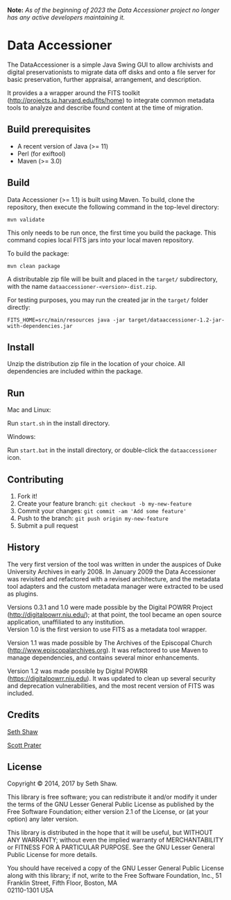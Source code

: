 **Note:** *As of the beginning of 2023 the Data Accessioner project no longer has any active developers maintaining it.*

# Data Accessioner

The DataAccessioner is a simple Java Swing GUI to allow archivists 
and digital preservationists to migrate data off disks and onto a 
file server for basic preservation, further appraisal, arrangement, 
and description.

It provides a a wrapper around the FITS toolkit 
(<http://projects.iq.harvard.edu/fits/home>) to integrate common 
metadata tools to analyze and describe found content at the time 
of migration.

## Build prerequisites

  * A recent version of Java (>= 11)
  * Perl (for exiftool)
  * Maven (>= 3.0)

## Build

Data Accessioner (>= 1.1) is built using Maven.  To build, clone the
repository, then execute the following command in the top-level
directory:

    mvn validate

This only needs to be run once, the first time you build the package.
This command copies local FITS jars into your local maven repository.

To build the package:

    mvn clean package

A distributable zip file will be built and placed in the `target/`
subdirectory, with the name `dataaccessioner-<version>-dist.zip`.

For testing purposes, you may run the created jar in the `target/`
folder directly:

    FITS_HOME=src/main/resources java -jar target/dataaccessioner-1.2-jar-with-dependencies.jar

## Install

Unzip the distribution zip file in the location of your choice.
All dependencies are included within the package.

## Run

Mac and Linux:

Run `start.sh` in the install directory.

Windows:

Run `start.bat` in the install directory, or double-click the `dataaccessioner` icon.

## Contributing

1. Fork it!
2. Create your feature branch: `git checkout -b my-new-feature`
3. Commit your changes: `git commit -am 'Add some feature'`
4. Push to the branch: `git push origin my-new-feature`
5. Submit a pull request

## History

The very first version of the tool was written in under the 
auspices of Duke University Archives in early 2008. In January 
2009 the Data Accessioner was revisited and refactored with a 
revised architecture, and the metadata tool adapters and the 
custom metadata manager were extracted to be used as plugins.

Versions 0.3.1 and 1.0 were made possible by the Digital POWRR 
Project (<http://digitalpowrr.niu.edu/>);  at that point, the tool 
became an open source application, unaffiliated to any institution.  
Version 1.0 is the first version to use FITS as a metadata tool 
wrapper.

Version 1.1 was made possible by The Archives of the Episcopal
Church (http://www.episcopalarchives.org).  It was refactored 
to use Maven to manage dependencies, and contains several minor 
enhancements.

Version 1.2 was made possible by Digital POWRR 
(https://digitalpowrr.niu.edu). It was updated to clean up several
security and deprecation vulnerabilities, and the most recent version
of FITS was included.

## Credits

[Seth Shaw](https://github.com/seth-shaw)

[Scott Prater](https://github.com/sprater)

## License

Copyright © 2014, 2017 by Seth Shaw.

This library is free software; you can redistribute it and/or
modify it under the terms of the GNU Lesser General Public
License as published by the Free Software Foundation; either
version 2.1 of the License, or (at your option) any later version.

This library is distributed in the hope that it will be useful,
but WITHOUT ANY WARRANTY; without even the implied warranty of
MERCHANTABILITY or FITNESS FOR A PARTICULAR PURPOSE.  See the GNU
Lesser General Public License for more details.

You should have received a copy of the GNU Lesser General Public
License along with this library; if not, write to the Free Software
Foundation, Inc., 51 Franklin Street, Fifth Floor, Boston, MA  
02110-1301  USA
